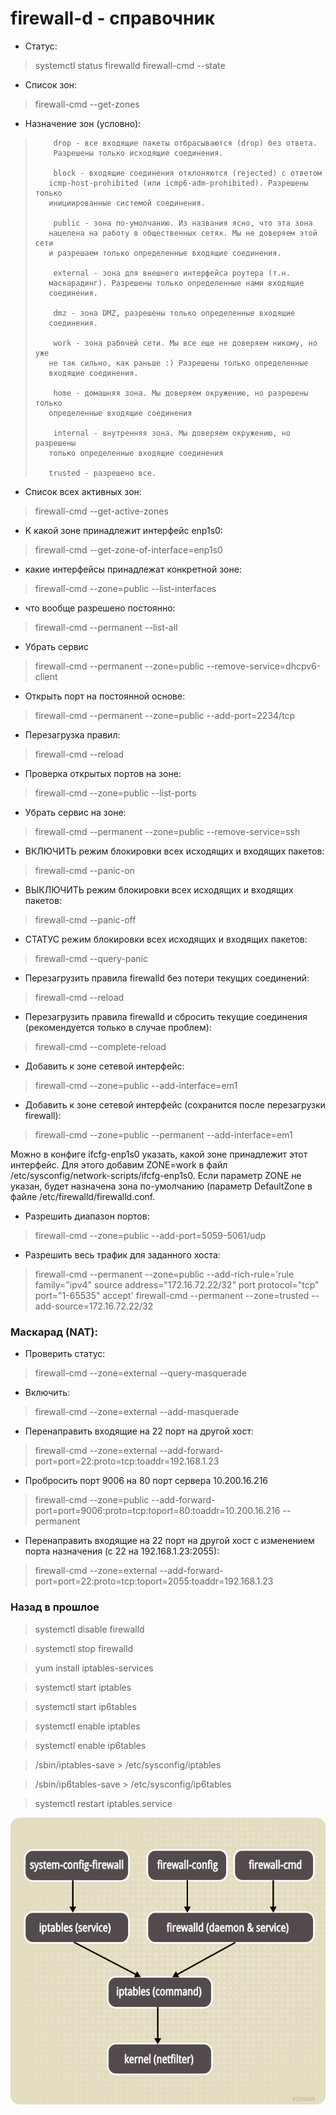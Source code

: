 # firewall-d - справочник

 - Статус:
> systemctl status firewalld
> firewall-cmd --state

- Список зон:

> firewall-cmd --get-zones

- Назначение зон (условно):
  

>         drop - все входящие пакеты отбрасываются (drop) без ответа.    
>         Разрешены только исходящие соединения.
>        
>         block - входящие соединения отклоняются (rejected) с ответом
>        icmp-host-prohibited (или icmp6-adm-prohibited). Разрешены только
>        инициированные системой соединения.
>        
>         public - зона по-умолчанию. Из названия ясно, что эта зона
>        нацелена на работу в общественных сетях. Мы не доверяем этой сети
>        и разрешаем только определенные входящие соединения.
>        
>         external - зона для внешнего интерфейса роутера (т.н.
>        маскарадинг). Разрешены только определенные нами входящие
>        соединения.
>        
>         dmz - зона DMZ, разрешены только определенные входящие
>        соединения.
>        
>         work - зона рабочей сети. Мы все еще не доверяем никому, но уже
>        не так сильно, как раньше :) Разрешены только определенные
>        входящие соединения.
>        
>         home - домашняя зона. Мы доверяем окружению, но разрешены только
>        определенные входящие соединения
>        
>         internal - внутренняя зона. Мы доверяем окружению, но разрешены
>        только определенные входящие соединения
>        
>        trusted - разрешено все.

- Список всех активных зон:

> firewall-cmd --get-active-zones

- К какой зоне принадлежит интерфейс enp1s0:
> firewall-cmd --get-zone-of-interface=enp1s0

- какие интерфейсы принадлежат конкретной зоне:

> firewall-cmd --zone=public --list-interfaces

- что вообще разрешено постоянно:

> firewall-cmd --permanent --list-all

- Убрать сервис
> firewall-cmd --permanent --zone=public --remove-service=dhcpv6-client

- Открыть порт на постоянной основе:

> firewall-cmd --permanent --zone=public --add-port=2234/tcp

- Перезагрузка правил:

> firewall-cmd --reload

- Проверка открытых портов на зоне:

> firewall-cmd --zone=public --list-ports

- Убрать сервис на зоне:

> firewall-cmd --permanent --zone=public --remove-service=ssh

- ВКЛЮЧИТЬ режим блокировки всех исходящих и входящих пакетов:

> firewall-cmd --panic-on

- ВЫКЛЮЧИТЬ режим блокировки всех исходящих и входящих пакетов:

> firewall-cmd --panic-off

- СТАТУС режим блокировки всех исходящих и входящих пакетов:

> firewall-cmd --query-panic

- Перезагрузить правила firewalld без потери текущих соединений:
> firewall-cmd --reload

- Перезагрузить правила firewalld и сбросить текущие соединения (рекомендуется только в случае проблем):
> firewall-cmd --complete-reload

- Добавить к зоне сетевой интерфейс:
> firewall-cmd --zone=public --add-interface=em1

- Добавить к зоне сетевой интерфейс (сохранится после перезагрузки firewall):
> firewall-cmd --zone=public --permanent --add-interface=em1

Можно в конфиге ifcfg-enp1s0 указать, какой зоне принадлежит этот интерфейс. Для этого добавим ZONE=work в файл /etc/sysconfig/network-scripts/ifcfg-enp1s0. Если параметр ZONE не указан, будет назначена зона по-умолчанию (параметр DefaultZone в файле /etc/firewalld/firewalld.conf.

- Разрешить диапазон портов:
> firewall-cmd --zone=public --add-port=5059-5061/udp

- Разрешить весь трафик для заданного хоста: 
> firewall-cmd --permanent --zone=public --add-rich-rule='rule family="ipv4" source address="172.16.72.22/32" port protocol="tcp" port="1-65535" accept'
> firewall-cmd --permanent --zone=trusted --add-source=172.16.72.22/32

### Маскарад (NAT):
- Проверить статус:
> firewall-cmd --zone=external --query-masquerade

- Включить:
> firewall-cmd --zone=external --add-masquerade

- Перенаправить входящие на 22 порт на другой хост:
> firewall-cmd --zone=external --add-forward-port=port=22:proto=tcp:toaddr=192.168.1.23

- Пробросить порт 9006 на 80 порт сервера 10.200.16.216
> firewall-cmd --zone=public --add-forward-port=port=9006:proto=tcp:toport=80:toaddr=10.200.16.216 --permanent

- Перенаправить входящие на 22 порт на другой хост с изменением порта назначения (с 22 на 192.168.1.23:2055):
> firewall-cmd --zone=external --add-forward-port=port=22:proto=tcp:toport=2055:toaddr=192.168.1.23

### Назад в прошлое

> systemctl disable firewalld

> systemctl stop firewalld

> yum install iptables-services

> systemctl start iptables

> systemctl start ip6tables

> systemctl enable iptables

> systemctl enable ip6tables

> /sbin/iptables-save > /etc/sysconfig/iptables

> /sbin/ip6tables-save > /etc/sysconfig/ip6tables

> systemctl restart iptables.service

![Firewalld-image](10001.firewall-d_1.png)
